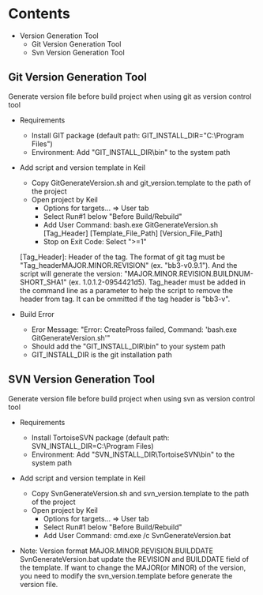 Contents
========
* Version Generation Tool
    * Git Version Generation Tool
    * Svn Version Generation Tool

Git Version Generation Tool
----------------
Generate version file before build project when using git as version control tool
*   Requirements
    *   Install GIT package (default path: GIT_INSTALL_DIR="C:\Program Files")
    *   Environment:  Add "GIT_INSTALL_DIR\bin" to the system path

*   Add script and version template in Keil
    *  Copy GitGenerateVersion.sh and git_version.template to the path of the project
    *  Open project by Keil
        *   Options for targets... => User tab
        *   Select Run#1 below "Before Build/Rebuild"
        *   Add User Command:
                bash.exe GitGenerateVersion.sh [Tag_Header] [Template_File_Path] [Version_File_Path]
        *   Stop on Exit Code:  Select ">=1" 

    [Tag_Header]:   Header of the tag. The format of git tag must be "Tag_headerMAJOR.MINOR.REVISION" (ex. "bb3-v0.9.1"). And the script will
                    generate the version: "MAJOR.MINOR.REVISION.BUILDNUM-SHORT_SHA1" (ex. 1.0.1.2-0954421d5).  Tag_header must be added in the command
                    line as a parameter to help the script to remove the header from tag. It can be ommitted if the tag header is "bb3-v".

*   Build Error
    *   Eror Message:    "Error: CreatePross failed, Command: 'bash.exe GitGenerateVersion.sh'"
    *   Should add the "GIT_INSTALL_DIR\bin" to your system path
    *   GIT_INSTALL_DIR is the git installation path

SVN Version Generation Tool
----------------
Generate version file before build project when using svn as version control tool 
*   Requirements
    *   Install TortoiseSVN package (default path: SVN_INSTALL_DIR=C:\Program Files)
    *   Environment:  Add "SVN_INSTALL_DIR\TortoiseSVN\bin" to the system path

*   Add script and version template in Keil
    *   Copy SvnGenerateVersion.sh and svn_version.template to the path of the project
    *   Open project by Keil
        *   Options for targets... => User tab
        *   Select Run#1 below "Before Build/Rebuild"
        *   Add User Command:
                cmd.exe /c SvnGenerateVersion.bat

*   Note:   Version format      MAJOR.MINOR.REVISION.BUILDDATE
            SvnGenerateVersion.bat update the REVISION and BUILDDATE field of the template.  If want to change the MAJOR(or MINOR) of the version, 
            you need to modify the svn_version.template before generate the version file.
